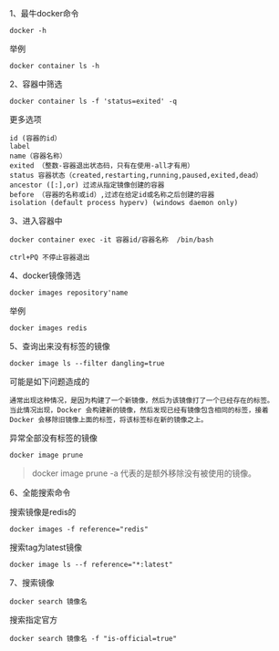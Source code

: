 1、最牛docker命令

```shell
docker -h
```

举例

```shell
docker container ls -h
```

2、容器中筛选

```
docker container ls -f 'status=exited' -q
```

更多选项

```
id (容器的id）
label
name（容器名称）
exited （整数-容器退出状态码，只有在使用-all才有用）
status 容器状态（created,restarting,running,paused,exited,dead）
ancestor ([:],or) 过滤从指定镜像创建的容器
before （容器的名称或id）,过滤在给定id或名称之后创建的容器
isolation (default process hyperv) (windows daemon only)
```

3、进入容器中

```
docker container exec -it 容器id/容器名称  /bin/bash
```

```
ctrl+PQ 不停止容器退出
```

4、docker镜像筛选

```
docker images repository'name
```

举例

```
docker images redis
```

5、查询出来没有标签的镜像

```
docker image ls --filter dangling=true
```

可能是如下问题造成的

```
通常出现这种情况，是因为构建了一个新镜像，然后为该镜像打了一个已经存在的标签。
当此情况出现，Docker 会构建新的镜像，然后发现已经有镜像包含相同的标签，接着
Docker 会移除旧镜像上面的标签，将该标签标在新的镜像之上。
```

异常全部没有标签的镜像

```
docker image prune
```

> docker image prune -a 代表的是额外移除没有被使用的镜像。

6、全能搜索命令

搜索镜像是redis的

```
docker images -f reference="redis"
```

搜索tag为latest镜像

```
docker image ls --f reference="*:latest"
```

7、搜索镜像

```
docker search 镜像名
```

搜索指定官方

```
docker search 镜像名 -f "is-official=true"
```

